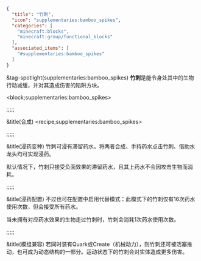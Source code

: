 ```json
{
  "title": "竹刺",
  "icon": "supplementaries:bamboo_spikes",
  "categories": [
    "minecraft:blocks",
    "minecraft:group/functional_blocks"
  ],
  "associated_items": [
    "#supplementaries:bamboo_spikes"
  ]
}
```

&tag-spotlight(supplementaries:bamboo_spikes)
**竹刺**是能令身处其中的生物行动减缓，并对其造成伤害的陷阱方块。

<block;supplementaries:bamboo_spikes>

;;;;;

&title(合成)
<recipe;supplementaries:bamboo_spikes>

;;;;;

&title(浸药变种)
竹刺可浸有滞留药水。将两者合成、手持药水点击竹刺、借助水龙头均可实现浸药。


默认情况下，竹刺只接受负面效果的滞留药水，且其上药水不会因攻击生物而消耗。

;;;;;

&title(浸药配置)
不过也可在配置中启用代替模式：此模式下的竹刺仅有16次药水使用次数，但会接受所有药水。


当未拥有对应药水效果的生物走过竹刺时，竹刺会消耗1次药水使用次数。

;;;;;

&title(模组兼容)
若同时装有Quark或Create（机械动力），则竹刺还可被活塞推动，也可成为动态结构的一部分。运动状态下的竹刺会对实体造成更多伤害。

